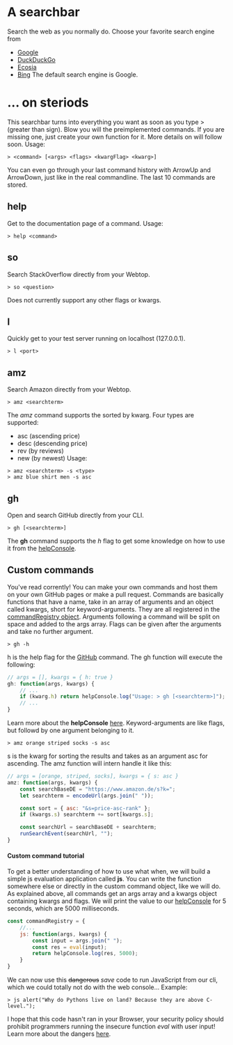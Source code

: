 # A searchbar
Search the web as you normally do. Choose your favorite search engine from 
- [Google](https://www.google.com/search)
- [DuckDuckGo](https://www.duckduckgo.com)
- [Ecosia](https://www.ecosia.org/search)
- [Bing](https://www.bing.com/search)
The default search engine is Google.

# ... on steriods
This searchbar turns into everything you want as soon as you type > (greater than sign).
Blow you will the preimplemented commands. If you are missing one, just create your own function for it. More details on will follow soon.
Usage: 
```
> <command> [<args> <flags> <kwargFlag> <kwarg>]
```
You can even go through your last command history with ArrowUp and ArrowDown, just like in the real commandline. The last 10 commands are stored.  

## help
Get to the documentation page of a command.
Usage: 
```
> help <command>
```
## so
Search StackOverflow directly from your Webtop.
```
> so <question>
```
Does not currently support any other flags or kwargs. 
## l
Quickly get to your test server running on localhost (127.0.0.1).
```
> l <port>
```  
## amz
Search Amazon directly from your Webtop.
```
> amz <searchterm>
```
The _amz_ command supports the sorted by kwarg. Four types are supported:
- asc (ascending price)
- desc (descending price)
- rev (by reviews)
- new (by newest)
Usage:
```
> amz <searchterm> -s <type>
> amz blue shirt men -s asc
```

## gh
Open and search GitHub directly from your CLI.
```
> gh [<searchterm>]
```
The __gh__ command supports the _h_ flag to get some knowledge on how to use it from the [helpConsole](widgets.md#helpConsole). 

## Custom commands
You've read corrently! You can make your own commands and host them on your own GitHub pages or make a pull request.
Commands are basically functions that have a name, take in an array of arguments and an object called kwargs, short for keyword-arguments. They are all registered in the [commandRegistry object](shortcuts.js).
Arguments following a command will be split on space and added to the args array. 
Flags can be given after the arguments and take no further argument.
```
> gh -h
``` 
h is the help flag for the [GitHub](#gh) command. The gh function will execute the following:
```javascript
// args = [], kwargs = { h: true }
gh: function(args, kwargs) {
    // ...
    if (kwarg.h) return helpConsole.log("Usage: > gh [<searchterm>]");
    // ...
}
```
Learn more about the **helpConsole** [here](widgets.md#helpConsole).
Keyword-arguments are like flags, but followd by one argument belonging to it. 
```
> amz orange striped socks -s asc 
```
s is the kwarg for sorting the results and takes as an argument asc for ascending. The amz function will intern handle it like this:
```javascript
// args = [orange, striped, socks], kwargs = { s: asc } 
amz: function(args, kwargs) {
    const searchBaseDE = "https://www.amazon.de/s?k=";
    let searchterm = encodeUrl(args.join(" "));

    const sort = { asc: "&s=price-asc-rank" };
    if (kwargs.s) searchterm += sort[kwargs.s];

    const searchUrl = searchBaseDE + searchterm;
    runSearchEvent(searchUrl, "");
}
```
#### Custom command tutorial
To get a better understanding of how to use what when, we will build a simple js evaluation application called **js**.
You can write the function somewhere else or directly in the custom command object, like we will do. As explained above, all commands get an args array and a kwargs object containing kwargs and flags. We will print the value to our [helpConsole](widgets.md#helpConsole) for 5 seconds, which are 5000 milliseconds. 

```javascript
const commandRegistry = {
    //...
    js: function(args, kwargs) {
        const input = args.join(" ");
        const res = eval(input);
        return helpConsole.log(res, 5000);
    }
}

```
We can now use this ~~dangerous~~ *save* code to run JavaScript from our cli, which we could totally not do with the web console... 
Example:
```
> js alert("Why do Pythons live on land? Because they are above C-level.");
```
I hope that this code hasn't ran in your Browser, your security policy should prohibit programmers running the insecure function _eval_ with user input! Learn more about the dangers [here](https://developer.mozilla.org/en-US/docs/Web/JavaScript/Reference/Global_Objects/eval).